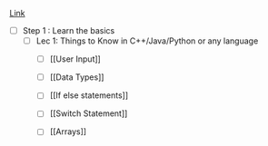 [Link](https://takeuforward.org/strivers-a2z-dsa-course/strivers-a2z-dsa-course-sheet-2)

- [ ] Step 1 : Learn the basics
	- [ ] Lec 1: Things to Know in C++/Java/Python or any language
		- [ ] [[User Input]]
		- [ ] [[Data Types]]
		- [ ] [[If else statements]]
		- [ ] [[Switch Statement]] 
		- [ ] [[Arrays]]
		
